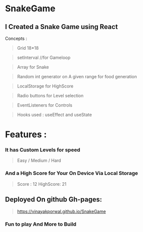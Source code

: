 # SnakeGame
## I Created a Snake Game using React 

Concepts :
>Grid 18*18

>setInterval //for Gameloop

>Array for Snake

>Random int generator on A given range for food generation

>LocalStorage for HighScore

>Radio buttons for Level selection

>EventListeners for Controls

>Hooks used : useEffect and useState

# Features :
### It  has Custom Levels for speed 
>Easy / Medium / Hard

### And a High Score for Your On Device Via Local Storage
>Score : 12  HighScore: 21

## Deployed On github Gh-pages:
>https://vinayakporwal.github.io/SnakeGame


### Fun to play And More to Build
